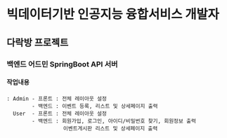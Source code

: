 # 빅데이터기반 인공지능 융합서비스 개발자
## 다락방 프로젝트 
### 백엔드 어드민 SpringBoot API 서버
#### 작업내용
    : Admin - 프론트 : 전체 레이아웃 설정
            - 백엔드 : 이벤트 등록, 리스트 및 상세페이지 출력
      User  - 프론트 : 전체 레이아웃 설정
            - 백엔드 : 회원가입, 로그인, 아이디/비밀번호 찾기, 회원정보 출력
                      이벤트게시판 리스트 및 상세페이지 출력
